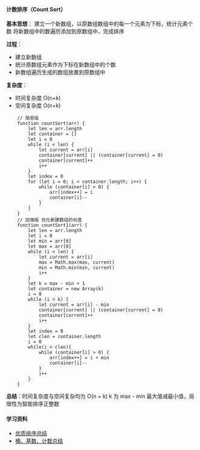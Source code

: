 #### 计数排序（Count Sort）

**基本思想**：
建立一个新数组，以原数组数组中的每一个元素为下标，统计元素个数
将新数组中的数遍历添加到原数组中，完成排序

**过程**：

- 建立新数组
- 统计原数组元素作为下标在新数组中的个数
- 新数组遍历生成的数组放置到原数组中

**复杂度**：

- 时间复杂度 O(n+k)
- 空间复杂度 O(n+k)

```
    // 简易版
    function countSort(arr) {
        let len = arr.length
        let container = []
        let i = 0
        while (i < len) {
            let current = arr[i]
            container[current] || (container[current] = 0)
            container[current]++
            i++
        }
        let index = 0
        for (let i = 0; i < container.length; i++) {
            while (container[i] > 0) {
                arr[index++] = i
                container[i]--
            }
        }
    }
    // 加强版 优化新建数组的长度
    function countSort1(arr) {
        let len = arr.length
        let i = 0
        let min = arr[0]
        let max = arr[0]
        while (i < len) {
            let current = arr[i]
            max = Math.max(max, current)
            min = Math.min(min, current)
            i++
        }
        let k = max - min + 1
        let container = new Array(k)
        i = 0
        while (i < k) {
            let current = arr[i] - min
            container[current] || (container[current] = 0)
            container[current]++
            i++
        }
        let index = 0
        let clen = container.length
        i = 0
        while(i < clen){
            while (container[i] > 0) {
                arr[index++] = i + min
                container[i]--
            }
            i++
        }
    }
```

**总结**：时间复杂度与空间复杂均为 O(n + k) k 为 max - min 最大值减最小值，局限性为智能排序正整数

#### 学习资料

- [优质排序总结](https://www.cnblogs.com/xiaohuiduan/p/11188304.html)
- [桶、基数、计数总结](https://blog.csdn.net/qq_19446965/article/details/81517552)
